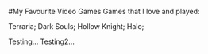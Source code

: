 #My Favourite Video Games
Games that I love and played:

Terraria;    Dark Souls;    Hollow Knight;    Halo;

Testing...
Testing2...